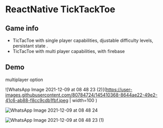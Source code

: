 # ReactNative TickTackToe

## Game info
*  TicTacToe with single player capabilities, djustable difficulty levels, persistant state .
* TicTacToe with multi player capabilities, with firebase


## Demo
multiplayer option

![WhatsApp Image 2021-12-09 at 08 48 23 (2)](https://user-images.githubusercontent.com/80784724/145410368-8644ae22-49e2-41c6-ab88-f8cc9cdb1fbf.jpeg | width=100 )

![WhatsApp Image 2021-12-09 at 08 48 24](https://user-images.githubusercontent.com/80784724/145410358-8dc04eea-59ad-43e2-b3a5-7333d26dcbba.jpeg)

![WhatsApp Image 2021-12-09 at 08 48 23 (1)](https://user-images.githubusercontent.com/80784724/145410370-c50c3998-29fb-448a-948c-1f067f173cf4.jpeg)
